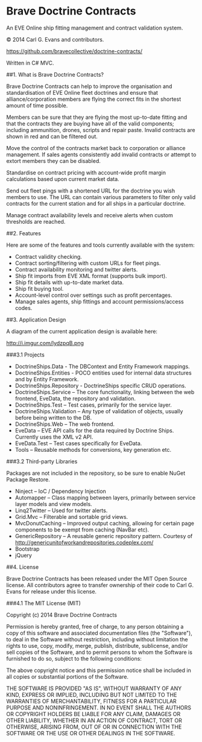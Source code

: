 Brave Doctrine Contracts
========================

An EVE Online ship fitting management and contract validation system.

© 2014 Carl G. Evans and contributors.

https://github.com/bravecollective/doctrine-contracts/

Written in C# MVC.

##1. What is Brave Doctrine Contracts?

Brave Doctrine Contracts can help to improve the organisation and standardisation of EVE Online fleet doctrines and ensure that alliance/corporation members are flying the correct fits in the shortest amount of time possible.

Members can be sure that they are flying the most up-to-date fitting and that the contracts they are buying have all of the valid components; including ammunition, drones, scripts and repair paste. Invalid contracts are shown in red and can be filtered out.

Move the control of the contracts market back to corporation or alliance management. If sales agents consistently add invalid contracts or attempt to extort members they can be disabled.

Standardise on contract pricing with account-wide profit margin calculations based upon current market data.

Send out fleet pings with a shortened URL for the doctrine you wish members to use. The URL can contain various parameters to filter only valid contracts for the current station and for all ships in a particular doctrine.

Manage contract availability levels and receive alerts when custom thresholds are reached.

##2. Features

Here are some of the features and tools currently available with the system:

* Contract validity checking.
* Contract sorting/filtering with custom URLs for fleet pings.
* Contract availability monitoring and twitter alerts.
* Ship fit imports from EVE XML format (supports bulk import).
* Ship fit details with up-to-date market data.
* Ship fit buying tool.
* Account-level control over settings such as profit percentages.
* Manage sales agents, ship fittings and account permissions/access codes.

##3. Application Design

A diagram of the current application design is available here:

http://i.imgur.com/lydzpqB.png

###3.1 Projects

* DoctrineShips.Data - The DBContext and Entity Framework mappings.
* DoctrineShips.Entities - POCO entities used for internal data structures and by Entity Framework.
* DoctrineShips.Repository - DoctrineShips specific CRUD operations.
* DoctrineShips.Service – The core functionality, linking between the web frontend, EveData, the repository and validation.
* DoctrineShips.Test – Test cases, primarily for the service layer.
* DoctrineShips.Validation – Any type of validation of objects, usually before being written to the DB.
* DoctrineShips.Web – The web frontend.
* EveData – EVE API calls for the data required by Doctrine Ships. Currently uses the XML v2 API.
* EveData.Test  – Test cases specifically for EveData.
* Tools – Reusable methods for conversions, key generation etc.

###3.2 Third-party Libraries

Packages are not included in the repository, so be sure to enable NuGet Package Restore.

* Ninject – IoC / Dependency Injection
* Automapper – Class mapping between layers, primarily between service layer models and view models.
* Linq2Twitter – Used for twitter alerts.
* Grid.Mvc – Filterable and sortable grid views.
* MvcDonutCaching – Improved output caching, allowing for certain page components to be exempt from caching (NavBar etc).
* GenericRepository – A reusable generic repository pattern. Courtesy of http://genericunitofworkandrepositories.codeplex.com/
* Bootstrap
* jQuery

##4. License

Brave Doctrine Contracts has been released under the MIT Open Source license. All contributors agree to transfer ownership of their code to Carl G. Evans for release under this license.

###4.1 The MIT License (MIT)

Copyright (c) 2014 Brave Doctrine Contracts

Permission is hereby granted, free of charge, to any person obtaining a copy
of this software and associated documentation files (the "Software"), to deal
in the Software without restriction, including without limitation the rights
to use, copy, modify, merge, publish, distribute, sublicense, and/or sell
copies of the Software, and to permit persons to whom the Software is
furnished to do so, subject to the following conditions:

The above copyright notice and this permission notice shall be included in all
copies or substantial portions of the Software.

THE SOFTWARE IS PROVIDED "AS IS", WITHOUT WARRANTY OF ANY KIND, EXPRESS OR
IMPLIED, INCLUDING BUT NOT LIMITED TO THE WARRANTIES OF MERCHANTABILITY,
FITNESS FOR A PARTICULAR PURPOSE AND NONINFRINGEMENT. IN NO EVENT SHALL THE
AUTHORS OR COPYRIGHT HOLDERS BE LIABLE FOR ANY CLAIM, DAMAGES OR OTHER
LIABILITY, WHETHER IN AN ACTION OF CONTRACT, TORT OR OTHERWISE, ARISING FROM,
OUT OF OR IN CONNECTION WITH THE SOFTWARE OR THE USE OR OTHER DEALINGS IN THE
SOFTWARE.